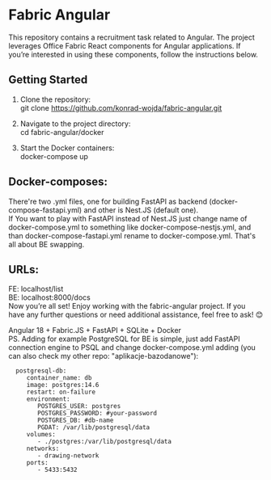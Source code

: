 # Fabric Angular

This repository contains a recruitment task related to Angular. The project leverages Office Fabric React components for Angular applications. If you’re interested in using these components, follow the instructions below.

## Getting Started

1. Clone the repository: </br>
   git clone https://github.com/konrad-wojda/fabric-angular.git

2. Navigate to the project directory: </br>
   cd fabric-angular/docker

3. Start the Docker containers: </br>
   docker-compose up

## Docker-composes:

There're two .yml files, one for building FastAPI as backend (docker-compose-fastapi.yml) and other is Nest.JS (default one). </br>
If You want to play with FastAPI instead of Nest.JS just change name of docker-compose.yml to something like docker-compose-nestjs.yml,
and than docker-compose-fastapi.yml rename to docker-compose.yml. That's all about BE swapping.

## URLs:

FE: localhost/list </br>
BE: localhost:8000/docs </br>
Now you’re all set! Enjoy working with the fabric-angular project. If you have any further questions or need additional assistance, feel free to ask! 😊

Angular 18 + Fabric.JS + FastAPI + SQLite + Docker </br>
PS. Adding for example PostgreSQL for BE is simple, just add FastAPI connection engine to PSQL and change docker-compose.yml adding (you can also check my other repo: "aplikacje-bazodanowe"):

      postgresql-db:
         container_name: db
         image: postgres:14.6
         restart: on-failure
         environment:
            POSTGRES_USER: postgres
            POSTGRES_PASSWORD: #your-password
            POSTGRES_DB: #db-name
            PGDAT: /var/lib/postgresql/data
         volumes:
            - ./postgres:/var/lib/postgresql/data
         networks:
            - drawing-network
         ports:
            - 5433:5432
